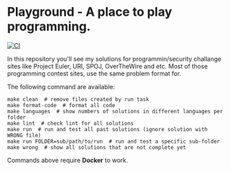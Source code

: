 # Playground - A place to play programming.

[![CI](https://github.com/deniscostadsc/playground/actions/workflows/ci.yaml/badge.svg)](https://github.com/deniscostadsc/playground/actions/workflows/ci.yaml)

In this repository you'll see my solutions for programmin/security challange
sites like Project Euler, URI, SPOJ, OverTheWire and etc. Most of those
programming contest sites, use the same problem format for.

The following command are available:

```shell
make clean  # remove files created by run task
make format-code  # format all code
make languages  # show numbers of solutions in different languages per folder
make lint  # check lint for all solutions
make run  # run and test all past solutions (ignore solution with WRONG file)
make run FOLDER=sub/path/to/run  # run and test a specific sub-folder
make wrong  # show all solutions that are not complete yet
```

Commands above require **Docker** to work.
